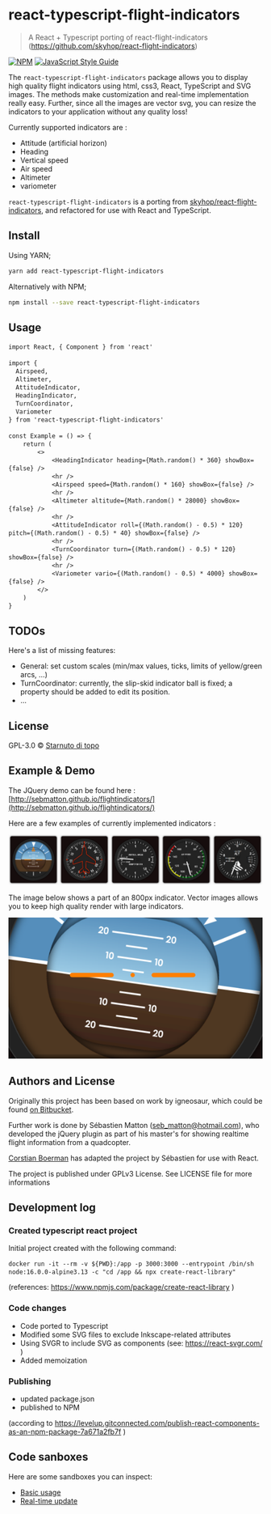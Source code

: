 # react-typescript-flight-indicators

> A React + Typescript porting of react-flight-indicators (https://github.com/skyhop/react-flight-indicators)

[![NPM](https://img.shields.io/npm/v/react-typescript-flight-indicators.svg)](https://www.npmjs.com/package/react-typescript-flight-indicators) [![JavaScript Style Guide](https://img.shields.io/badge/code_style-standard-brightgreen.svg)](https://standardjs.com)


The `react-typescript-flight-indicators` package allows you to display high quality flight indicators using html, css3, React, TypeScript and SVG images.
The methods make customization and real-time implementation really easy.
Further, since all the images are vector svg, you can resize the indicators to your application without any quality loss!

Currently supported indicators are :

* Attitude (artificial horizon)
* Heading 
* Vertical speed
* Air speed
* Altimeter
* variometer

`react-typescript-flight-indicators` is a porting from [skyhop/react-flight-indicators](https://github.com/skyhop/react-flight-indicators), and refactored for use with React and TypeScript.

## Install

Using YARN;

```bash
yarn add react-typescript-flight-indicators
```

Alternatively with NPM;

```bash
npm install --save react-typescript-flight-indicators
```

## Usage

```tsx
import React, { Component } from 'react'

import {
  Airspeed,
  Altimeter,
  AttitudeIndicator,
  HeadingIndicator,
  TurnCoordinator,
  Variometer
} from 'react-typescript-flight-indicators'

const Example = () => {
  	return (
	  	<>
			<HeadingIndicator heading={Math.random() * 360} showBox={false} />
			<hr />
			<Airspeed speed={Math.random() * 160} showBox={false} />
			<hr />
			<Altimeter altitude={Math.random() * 28000} showBox={false} />
			<hr />
			<AttitudeIndicator roll={(Math.random() - 0.5) * 120} pitch={(Math.random() - 0.5) * 40} showBox={false} />
			<hr />
			<TurnCoordinator turn={(Math.random() - 0.5) * 120} showBox={false} />
			<hr />
			<Variometer vario={(Math.random() - 0.5) * 4000} showBox={false} />
	  	</>
  	)
}
```

## TODOs

Here's a list of missing features:

- General:	set custom scales (min/max values, ticks, limits of yellow/green arcs, ...)
- TurnCoordinator: currently, the slip-skid indicator ball is fixed; a property should be added to edit its position.
- ...

## License

GPL-3.0 © [Starnuto di topo](https://github.com/starnutoditopo)

Example & Demo
-------------------

The JQuery demo can be found here : [http://sebmatton.github.io/flightindicators/](http://sebmatton.github.io/flightindicators/)

Here are a few examples of currently implemented indicators :

![demo_example](documentation/example.png "Indicator examples")

The image below shows a part of an 800px indicator. Vector images allows you to keep high quality render with large indicators.

![demo_highres](documentation/example_highres.png "High resolution indicator")


Authors and License
-----------

Originally this project has been based on work by igneosaur, which could be found [on Bitbucket](https://bitbucket.org/igneosaur/attitude-indicator).

Further work is done by Sébastien Matton (seb_matton@hotmail.com), who developed the jQuery plugin as part of his master's for showing realtime flight information from a quadcopter.

[Corstian Boerman](https://corstianboerman.com) has adapted the project by Sébastien for use with React.

The project is published under GPLv3 License. See LICENSE file for more informations

## Development log

### Created typescript react project 

Initial project created with the following command:

    docker run -it --rm -v ${PWD}:/app -p 3000:3000 --entrypoint /bin/sh node:16.0.0-alpine3.13 -c "cd /app && npx create-react-library"

(references: https://www.npmjs.com/package/create-react-library )

### Code changes

- Code ported to Typescript
- Modified some SVG files to exclude Inkscape-related attributes
- Using SVGR to include SVG as components (see: https://react-svgr.com/ )
- Added memoization

### Publishing

- updated package.json
- published to NPM

(according to https://levelup.gitconnected.com/publish-react-components-as-an-npm-package-7a671a2fb7f )

## Code sanboxes

Here are some sandboxes you can inspect:

- [Basic usage](https://codesandbox.io/s/8yq47)
- [Real-time update](https://codesandbox.io/s/7wwfs)